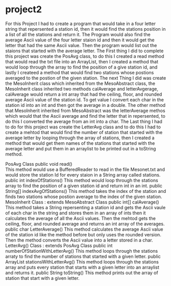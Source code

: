 # project2
For this Project I had to create a program that would take in a four letter string that repersented a station id, then it would find the stations position in a list of all the stations and return it. The Program would also find the average Ascii value of the four letter staion id and then it would get the letter that had the same Ascii value. Then the program would list out the staions that started with the average letter. The First thing I did to complete this project was create the PosAvg class, to do this I created a read method that would read the txt file into an ArrayList, then I created a method that would loop through the array to find the position of a give station id, and lastly I createed a method that would find two stations whose postions averaged to the postion of the given station. The next Thing I did was create the MesoInherit class which inherited from the MesoAbstract class, the MesoInherit class inherited two methods calAverage and letterAvgerage, calAverage would return a int array that had the ceiling, floor, and rounded average Ascii value of the station id. To get value I convert each char in the station id into an int and then got the average in a double. The other method that MesoInherit inherited from MesoAbstract was the letterAverage methos which would that the Ascii average and find the letter that in repersented, to do this I converted the average from an int into a char. The Last thing I had to do for this project was create the LetterAvg class and to do this I had to create a mehtod that would find the number of station that started with the average letter by looping through the array of stations, then I created a method that would get them names of the stations that started with the average letter and put them in an arraylist to be printed out in a toString method.

PosAvg Class
public void read()   
  This method would use a BufferedReader to read in the file Mesonet.txt and would store the station Id for every staion in a String array called stations.
public int indexOfStations() 
  This method would loop through the stations array to find the position of a given station id and return int in an int.
public String[] indexAvgOfStations()
  This method takes the index of the station and finds two stations whose postion average to the index of the given station.
MesoInherit Class : extends MesoAbstract Class
public int[] calAverage() 
  This method takes a String repersenting a station id and gets the Ascii vaule of each char in the string and stores them in an array of ints then it calculates the average of all the Ascii values. Then the mehtod gets the ceiling, floor, and rounded average and returns an int array of the averages.
public char LetterAverage() 
  This method calculates the average Ascii value of the station id like the method before but only uses the rounded version. Then the method converts the Ascii value into a letter stored in a char.
LetterAvg() Class : extends PosAvg Class
public int numberOfStationWithLetterAvg()
  This method loops through the stations arraty to find the number of stations that started with a given letter.
 public ArrayList<String> stationsWithLetterAvg() 
  This method loops through the stations array and puts every station that starts with a given letter into an arraylist and returns it.
public String toString() 
  This method prints out the array of station that start with a given letter.
